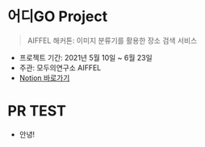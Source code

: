 # 어디GO Project
> AIFFEL 해커톤: 이미지 분류기를 활용한 장소 검색 서비스
- 프로젝트 기간: 2021년 5월 10일 ~ 6월 23일
- 주관: 모두의연구소 AIFFEL
- [Notion 바로가기](https://www.notion.so/GO-18001f3595234192a07b43f051528bc4)


# PR TEST
- 안녕!